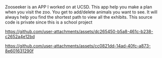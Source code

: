 Zooseeker is an APP I worked on at UCSD. This app help you make a plan when you visit the zoo. You get to add/delete animals you want to see. It will always help you find the shortest path to view all the exhibits.
This source code is private since this is a school project


https://github.com/user-attachments/assets/dc265450-b5a8-461c-b238-c2652a4e12bd




https://github.com/user-attachments/assets/cc0821dd-14ad-40fc-a873-8e601631290f

